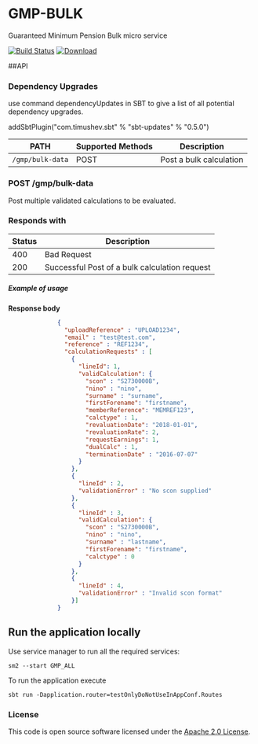 GMP-BULK
=============

Guaranteed Minimum Pension Bulk micro service

[![Build Status](https://travis-ci.org/hmrc/gmp-bulk.svg)](https://travis-ci.org/hmrc/gmp-bulk) [ ![Download](https://api.bintray.com/packages/hmrc/releases/gmp-bulk/images/download.svg) ](https://bintray.com/hmrc/releases/gmp-bulk/_latestVersion)

##API

### Dependency Upgrades

use command dependencyUpdates in SBT to give a list of all potential dependency upgrades.

addSbtPlugin("com.timushev.sbt" % "sbt-updates" % "0.5.0")

| PATH | Supported Methods | Description |
|------|-------------------|-------------|
| ```/gmp/bulk-data``` | POST | Post a bulk calculation |

### POST /gmp/bulk-data
Post multiple validated calculations to be evaluated.

### Responds with
| Status                                                   |  Description                                   |
|----------------------------------------------------------|------------------------------------------------|
| 400                                                      |  Bad Request                                   |
| 200                                                      |  Successful Post of a bulk calculation request |

##### Example of usage

**Response body**

```json
              {
                "uploadReference" : "UPLOAD1234",
                "email" : "test@test.com",
                "reference" : "REF1234",
                "calculationRequests" : [
                  {
                    "lineId": 1,
                    "validCalculation": {
                      "scon" : "S2730000B",
                      "nino" : "nino",
                      "surname" : "surname",
                      "firstForename": "firstname",
                      "memberReference": "MEMREF123",
                      "calctype" : 1,
                      "revaluationDate": "2018-01-01",
                      "revaluationRate": 2,
                      "requestEarnings": 1,
                      "dualCalc" : 1,
                      "terminationDate" : "2016-07-07"
                    }
                  },
                  {
                    "lineId" : 2,
                    "validationError" : "No scon supplied"
                  },
                  {
                    "lineId" : 3,
                    "validCalculation": {
                      "scon" : "S2730000B",
                      "nino" : "nino",
                      "surname" : "lastname",
                      "firstForename": "firstname",
                      "calctype" : 0
                    }
                  },
                  {
                    "lineId" : 4,
                    "validationError" : "Invalid scon format"
                  }]
              }
```

Run the application locally
---------------------------

Use service manager to run all the required services:

```
sm2 --start GMP_ALL
```

To run the application execute
```
sbt run -Dapplication.router=testOnlyDoNotUseInAppConf.Routes
```

### License

This code is open source software licensed under the [Apache 2.0 License]("http://www.apache.org/licenses/LICENSE-2.0.html").
